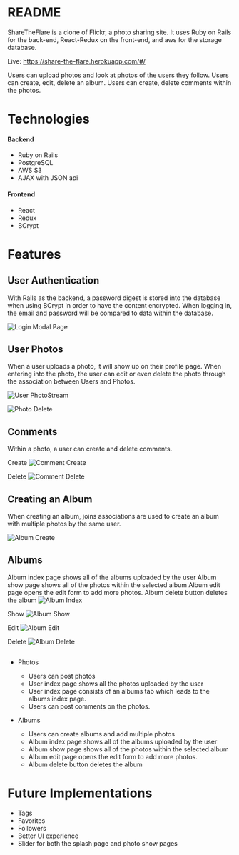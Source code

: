 # README

ShareTheFlare is a clone of Flickr, a photo sharing site. It uses Ruby on Rails for the back-end, React-Redux on the front-end, and aws for the storage database.

Live: https://share-the-flare.herokuapp.com/#/

Users can upload photos and look at photos of the users they follow.
Users can create, edit, delete an album.
Users can create, delete comments within the photos.


# Technologies
#### Backend
 - Ruby on Rails
 - PostgreSQL
 - AWS S3
 - AJAX with JSON api

#### Frontend
 - React
 - Redux
 - BCrypt
 
# Features

## User Authentication

With Rails as the backend, a password digest is stored into the database when using BCrypt in order to have the content encrypted. When logging in, the email and password will be compared to data within the database.

![Login Modal Page](Login-pic.png)

## User Photos

When a user uploads a photo, it will show up on their profile page. When entering into the photo, the user can edit or even delete the photo through the association between Users and Photos.

![User PhotoStream](photostream.gif)

![Photo Delete](photo-delete.gif)

## Comments

Within a photo, a user can create and delete comments.

Create
![Comment Create](comment-create.gif)

Delete
![Comment Delete](comment-delete.gif)


## Creating an Album

When creating an album, joins associations are used to create an album with multiple photos by the same user.

![Album Create](album-create.gif)


## Albums

Album index page shows all of the albums uploaded by the user
Album show page shows all of the photos within the selected album
Album edit page opens the edit form to add more photos.
Album delete button deletes the album
![Album Index](album-index.gif)

Show
![Album Show](album-show.gif)

Edit
![Album Edit](album-edit.gif)

Delete
![Album Delete](album-delete.gif)


## 
- Photos
  - Users can post photos
  - User index page shows all the photos uploaded by the user
  - User index page consists of an albums tab which leads to the albums index page.
  - Users can post comments on the photos.

- Albums
  - Users can create albums and add multiple photos
  - Album index page shows all of the albums uploaded by the user
  - Album show page shows all of the photos within the selected album
  - Album edit page opens the edit form to add more photos.
  - Album delete button deletes the album





# Future Implementations
- Tags
- Favorites
- Followers
- Better UI experience
- Slider for both the splash page and photo show pages
